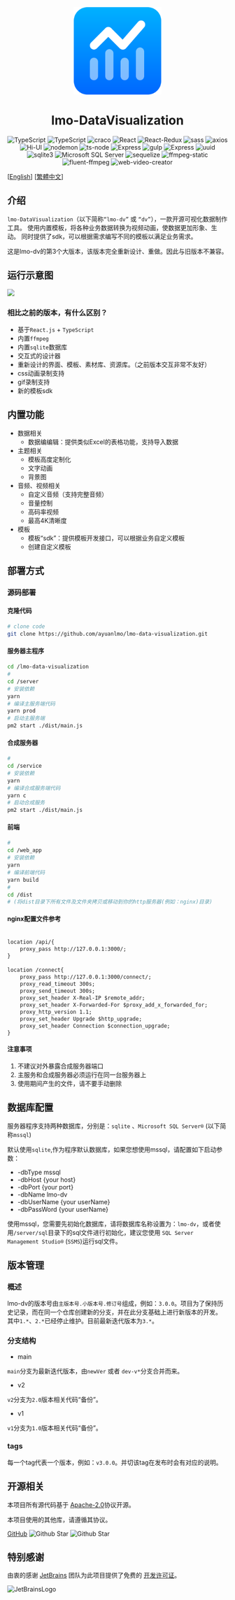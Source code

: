 <div align="center">
    <img width="200px" src="web_app/public/logo.svg">
</div>

<div align="center">
<h1>lmo-DataVisualization</h1>
</div>

<p align="center">
    <img src="https://img.shields.io/badge/Node.js -blue.svg?logo=node.js" alt="TypeScript">
    <img src="https://img.shields.io/badge/TypeScript-4.9.5 -blue.svg?logo=typescript" alt="TypeScript">
    <img src="https://img.shields.io/badge/craco-7.1.0 -blue.svg?" alt="craco">
    <img src="https://img.shields.io/badge/React-18.2.0 -blue.svg?logo=react" alt="React">
    <img src="https://img.shields.io/badge/React_Redux-18.2.0 -blue.svg?logo=redux" alt="React-Redux">
    <img src="https://img.shields.io/badge/SASS-1.71.0 -blue.svg?logo=sass" alt="sass">
    <img src="https://img.shields.io/badge/axios-1.6.7 -blue.svg?logo=axios" alt="axios">
    <img src="https://img.shields.io/badge/Hi_UI-4.3.3 -blue.svg?logo=xiaomi" alt="Hi-UI">
    <img src="https://img.shields.io/badge/nodemon-3.1.0 -blue.svg?logo=nodemon" alt="nodemon">
    <img src="https://img.shields.io/badge/ts_node-10.9.2 -blue.svg?logo=ts-node" alt="ts-node">
    <img src="https://img.shields.io/badge/Express-4.3.3 -blue.svg?logo=express" alt="Express">
    <img src="https://img.shields.io/badge/Gulp-4.0.2 -blue.svg?logo=gulp" alt="gulp">
    <img src="https://img.shields.io/badge/Pug-3.0.3 -blue.svg?logo=pug" alt="Express">
    <img src="https://img.shields.io/badge/uuid-9.0.1 -blue.svg?" alt="uuid">
    <img src="https://img.shields.io/badge/sqlite3-5.1.7 -blue.svg?logo=sqlite" alt="sqlite3">
    <img src="https://shields.io/badge/Microsoft_SQL_Server-inactive?logo=sqlserver" alt="Microsoft SQL Server"/>
    <img src="https://img.shields.io/badge/sequelize-6.37.1 -blue.svg?logo=sequelize" alt="sequelize">
    <img src="https://img.shields.io/badge/ffmpeg_static-5.2.0 -blue.svg?logo=ffmpeg" alt="ffmpeg-static">
    <img src="https://img.shields.io/badge/fluent_ffmpeg-2.1.3 -blue.svg?logo=ffmpeg" alt="fluent-ffmpeg">
    <img src="https://img.shields.io/badge/web_video_creator-0.0.34 -blue.svg" alt="web-video-creator">

</p>

[[English](./README_EN.md)] [[繁體中文](./README_TW.md)]

## 介绍

`lmo-DataVisualization`（以下简称`“lmo-dv”` 或 `“dv”`），一款开源可视化数据制作工具。 使用内置模板，将各种业务数据转换为视频动画，使数据更加形象、生动。
同时提供了sdk，可以根据需求编写不同的模板以满足业务需求。

这是lmo-dv的第3个大版本，该版本完全重新设计、重做。因此与旧版本不兼容。

## 运行示意图

![](https://cdn.ayuanlmo.cn/img/uploads/public/1f948867-05eb-454b-ae0c-1cea5b2979f9.png!/fw/520)

### 相比之前的版本，有什么区别？

- 基于`React.js` + `TypeScript`
- 内置`ffmpeg`
- 内置`sqlite`数据库
- 交互式的设计器
- 重新设计的界面、模板、素材库、资源库。（之前版本交互非常不友好）
- css动画录制支持
- gif录制支持
- 新的模板sdk

## 内置功能

- 数据相关
    - 数据编编辑：提供类似Excel的表格功能，支持导入数据
- 主题相关
    - 模板高度定制化
    - 文字动画
    - 背景图
- 音频、视频相关
    - 自定义音频（支持完整音频）
    - 音量控制
    - 高码率视频
    - 最高4K清晰度
- 模板
    - 模板“sdk”：提供模板开发接口，可以根据业务自定义模板
    - 创建自定义模板

## 部署方式

### 源码部署

#### 克隆代码

```bash
# clone code
git clone https://github.com/ayuanlmo/lmo-data-visualization.git
```

#### 服务器主程序

```bash
cd /lmo-data-visualization
# 
cd /server
# 安装依赖
yarn
# 编译主服务端代码
yarn prod
# 启动主服务端
pm2 start ./dist/main.js
```

#### 合成服务器

```bash
# 
cd /service
# 安装依赖
yarn
# 编译合成服务端代码
yarn c
# 启动合成服务
pm2 start ./dist/main.js
```

#### 前端

```bash
# 
cd /web_app
# 安装依赖
yarn
# 编译前端代码
yarn build
# 
cd /dist
# (将dist目录下所有文件及文件夹拷贝或移动到你的http服务器(例如：nginx)目录)
```    

#### nginx配置文件参考

```config

location /api/{
    proxy_pass http://127.0.0.1:3000/;
}

location /connect{
    proxy_pass http://127.0.0.1:3000/connect/;
    proxy_read_timeout 300s;
    proxy_send_timeout 300s;
    proxy_set_header X-Real-IP $remote_addr;
    proxy_set_header X-Forwarded-For $proxy_add_x_forwarded_for;
    proxy_http_version 1.1;
    proxy_set_header Upgrade $http_upgrade;
    proxy_set_header Connection $connection_upgrade;
}
```

#### 注意事项

1. 不建议对外暴露合成服务器端口
2. 主服务和合成服务器必须运行在同一台服务器上
3. 使用期间产生的文件，请不要手动删除

## 数据库配置

服务器程序支持两种数据库，分别是：`sqlite` 、`Microsoft SQL Server®` (以下简称`mssql`)

默认使用`sqlite`,作为程序默认数据库，如果您想使用mssql，请配置如下启动参数：

- -dbType mssql
- -dbHost {your host}
- -dbPort {your port}
- -dbName lmo-dv
- -dbUserName {your userName}
- -dbPassWord {your userName}

使用mssql，您需要先初始化数据库，请将数据库名称设置为：`lmo-dv`，或者使用`/server/sql`目录下的sql文件进行初始化，建议您使用
`SQL Server Management Studio®` (`SSMS`)运行sql文件。

## 版本管理

### 概述

lmo-dv的版本号由`主版本号.小版本号.修订号`组成，例如：`3.0.0`。项目为了保持历史记录，而在同一个仓库创建新的分支，并在此分支基础上进行新版本的开发。
其中`1.*`、`2.*`已经停止维护。目前最新迭代版本为`3.*`。

### 分支结构

- main

`main`分支为最新迭代版本，由`newVer` 或者 `dev-v*`分支合并而来。

- v2

`v2`分支为`2.0`版本相关代码“备份”。

- v1

`v1`分支为`1.0`版本相关代码“备份”。

### tags

每一个tag代表一个版本，例如：`v3.0.0`。并切该tag在发布时会有对应的说明。

## 开源相关

本项目所有源代码基于 [Apache-2.0](https://github.com/ayuanlmo/lmo-data-visualization/blob/master/LICENSE)协议开源。

本项目使用的其他库，请遵循其协议。

[GitHub](https://github.com/ayuanlmo/lmo-data-visualization)
![Github Star](https://img.shields.io/github/stars/ayuanlmo/lmo-data-visualization?logo=github)
![Github Star](https://img.shields.io/github/forks/ayuanlmo/lmo-data-visualization?logo=github)

## 特别感谢

由衷的感谢 [JetBrains](https://www.jetbrains.com/)
团队为此项目提供了免费的 [开发许可证](https://www.jetbrains.com/community/opensource/)。

![JetBrainsLogo](https://resources.jetbrains.com/storage/products/company/brand/logos/jb_beam.svg)
